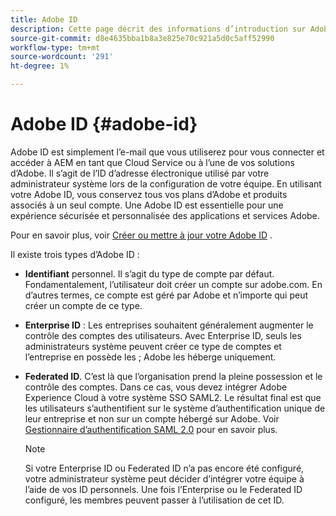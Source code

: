 ```yaml
---
title: Adobe ID
description: Cette page décrit des informations d’introduction sur Adobe ID.
source-git-commit: d8e4635bba1b8a3e825e70c921a5d0c5aff52990
workflow-type: tm+mt
source-wordcount: '291'
ht-degree: 1%

---
```



# Adobe ID {#adobe-id}

Adobe ID est simplement l’e-mail que vous utiliserez pour vous connecter et accéder à AEM en tant que Cloud Service ou à l’une de vos solutions d’Adobe. Il s’agit de l’ID d’adresse électronique utilisé par votre administrateur système lors de la configuration de votre équipe. En utilisant votre Adobe ID, vous conservez tous vos plans d’Adobe et produits associés à un seul compte. Une Adobe ID est essentielle pour une expérience sécurisée et personnalisée des applications et services Adobe.

Pour en savoir plus, voir [Créer ou mettre à jour votre Adobe ID](https://helpx.adobe.com/ca/manage-account/using/create-update-adobe-id.html#HowtocreateorupdateyourAdobeID) .

Il existe trois types d’Adobe ID :

* **Identifiant** personnel. Il s’agit du type de compte par défaut. Fondamentalement, l’utilisateur doit créer un compte sur adobe.com. En d’autres termes, ce compte est géré par Adobe et n’importe qui peut créer un compte de ce type.

* **Enterprise ID** : Les entreprises souhaitent généralement augmenter le contrôle des comptes des utilisateurs. Avec Enterprise ID, seuls les administrateurs système peuvent créer ce type de comptes et l’entreprise en possède les ; Adobe les héberge uniquement.

* **Federated ID**. C’est là que l’organisation prend la pleine possession et le contrôle des comptes. Dans ce cas, vous devez intégrer Adobe Experience Cloud à votre système SSO SAML2. Le résultat final est que les utilisateurs s’authentifient sur le système d’authentification unique de leur entreprise et non sur un compte hébergé sur Adobe. Voir [Gestionnaire d’authentification SAML 2.0](https://experienceleague.adobe.com/docs/experience-manager-65/administering/security/saml-2-0-authenticationhandler.html#security) pour en savoir plus.

   >[!NOTE]
   >Si votre Enterprise ID ou Federated ID n’a pas encore été configuré, votre administrateur système peut décider d’intégrer votre équipe à l’aide de vos ID personnels. Une fois l’Enterprise ou le Federated ID configuré, les membres peuvent passer à l’utilisation de cet ID.




